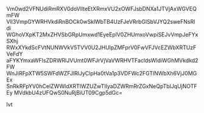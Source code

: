 Vm0wd2VFNUdiRmRXV0doVllteEtXRmxVU2xOWFJsbDNXa1JTVjAxWGVEQmFW
Vll3VmpGYWRHVkdiRnBOCk0wSklWbTB4UzFJeVRrbGlSbVJYQ2sweFNsRldi
WGhoVXpKT2MxZHVSbGRpUmxwd1EyeEplV0ZHUmxoVwpiSEJvVmpJeFYxSXhj
RWxXYkdScFVtNUNWVkV5TVV0U2JHUlpZMFprV0FwVFJVcEZWbXRTUzFVeFdY
aFYKYmxaWFlsZDRWRlJVUmt0WFJrVjVaVWRHVTFacldsWldiWGhMVkdkd2FW
WnJiRFpXTW5SWFdWZFJlRlJyClpHa0tVa1p3VDFWc2FGTlNWbXh6VjJ0MGEx
SnRkRFpYV0hCelZWWldXRTlWZUZwTlIyaDZWRmRrZGxNeQpTblJqUjNOTFEy
MVdkbU4zUFQwS0NuRjBiUT09Cgp5dGc=

lvt